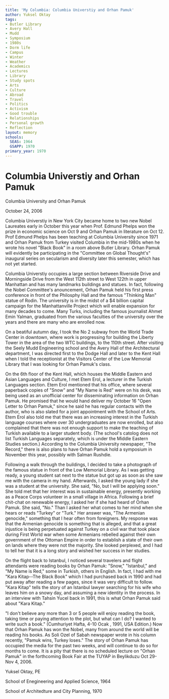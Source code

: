 ```yaml
---
title: 'My Columbia: Columbia Universtiy and Orhan Pamuk'
author: Yuksel Oktay
tags:
- Butler Library
- Avery Hall
- Mudd
- Symposium
- 1980s
- Dorm life
- Campus
- Winter
- Weather
- Academics
- Lectures
- Library
- Study spots
- Arts
- Culture
- Abroad
- Travel
- Politics
- Activism
- Good trouble
- Relationships
- Personal growth
- Reflection
layout: memory
schools:
  SEAS: 1964
  GSAPP: 1970
primary_year: 1970
---
```

# Columbia Universtiy and Orhan Pamuk

Columbia University and Orhan Pamuk

October 24, 2006

Columbia Universtiy in New York City became home to two new Nobel Laureates early in October this year when Prof. Edmund Phelps won the prize in economic science on Oct 9 and Orhan Pamuk in literature on Oct 12. Prof  Edmund Phelps has been teaching at Columbia University since 1971 and Orhan Pamuk from Turkey visited Columbia in the mid-1980s when he wrote his novel "Black Book" in a room above Butler Library. Orhan Pamuk will evidently be participating in the "Committee on Global Thought's" inaugural series on secularism and diversity later this semester, which has not yet started.

Columbia Universtiy occupies a large section between Riverside Drive and Morningside Drive from the West 112th street to West 122th in upper Manhattan and has many landmarks buildings and statues. In fact, following the Nobel Committee's anouncement, Orhan Pamuk held his first press conference in front of the Philosphy Hall and the famous "Thinking Man" statue of Rodin. The university is in the midst of a $4 billion capital campaign for the Manhattanville Project which will enable  expansion for many decades to come. Many Turks, including the famous journalist Ahmet Emin Yalman, graduated from the various faculties of the university over the years and there are many who are enrolled now.

On a beatiful autumn day, I took the No 2 subway from the World Trade Center in downtown, where work is progressing for building the Liberty Tower in the area of the two WTC buildings, to the 110th street. After visiting the Seely Mudd Engineering school and the Avery Hall of the Architectural department, I was directed first to the Dodge Hall and later to the Kent Hall when I told the receptionist at the Visitors Center of the Low Memorial Library that I was looking for Orhan Pamuk's class.

On the 6th floor of the Kent Hall, which houses the Middle Eastern and Asian Languages and Culture, I met Etem Erol, a lecturer in the Turkish Languages section. Etem Erol mentioned that his office, where several paperback copies of "Snow" and "My Name is Red" were on his desk, was being used as an unofficial center for disseminating information on Orhan Pamuk. He promised that he would hand deliver my October 16 "Open Letter to Orhan Pamuk," since he said he has regular contacts with the author, who is also slated for a joint appointment with the School of Arts. Etem Erol also told me that there was an increasing interest in the Turkish language courses where over 30 undergraduates are now enrolled, but also complained that there was not enough support to make the teaching of Turkish available to a larger student body. (The school's catolog does not list Turkish Languages separately, which is under the Middle Eastern Studies section.) According to the Columbia University newspaper, "The Record," there is also plans to have Orhan Pamuk hold a symposium in November this year, possibly with Salman Rushdie.

Following a walk through the buildings, I decided to take a photograph of the famous statue in front of the Low Memorial Library. As I was getting ready, a young student sat next to the statue but got up as soon as she saw me with the camera in my hand. Afterwards, I asked the young lady if she was a student at the university. She said, "No, but I will be applying soon." She told met that her interest was in sustainable energy, presently working as a Peace Corps volunteer in a small village in Africa. Following a brief chit-chat on renewable energy, I asked her if she had heard of Orhan Pamuk.  She said, "No." Than I asked her what comes to her mind when she hears or reads "Turkey" or "Turk." Her answer was, "The Armenian genocide," something that I hear often from foreigners. My response was that the Armenian genocide is something that is alleged, and that a great injustice is being perpetuated against Turkey on a civil war that took place during First World war when some Armenians rebelled against their own government of the Ottoman Empire in order to establish a state of their own on lands where they were not the majority. She looked perplexed, and I had to tell her that it is a long story and wished her success in her studies.

On the flight back to Istanbul, I noticed several travelers and flight attendants were reading books by Orhan Pamuk: "Snow," "Istanbul," and "My Name is Red," some in Turkish, others in English. In fact, I had with me "Kara Kitap--The Black Book" which I had purchased back in 1990 and had put away after reading a few pages, since it was very difficult to follow. "Kara Kitap" tells the story of an Istanbul lawyer searching for his wife who leaves him on a snowy day, and assuming a new identity in the process. In an interview with Tahsin Yucel back in 1991, this is what Orhan Pamuk said about "Kara Kitap."

"I don't believe any more than 3 or 5 people will enjoy reading the book, taking time or paying attention to the plot, but what can I do? I wanted to write such a book." (Cumhuriyet Hafta, 4-10 Ocak , 1991, USA Edition.) Now that Orhan Pamuk has won the Nobel, many from around the world will be reading his books. As Soli Ozel of Sabah newspaper wrote in his column recently, "Pamuk wins, Turkey loses."  The story of Orhan Pamuk has occupied the media for the past two weeks, and will continue to do so for months to come. It is a pity that there is no scheduled lecture on "Orhan Pamuk" in the forthcoming Book Fair at the TUYAP in Beylikduzu Oct 29-Nov 4, 2006.

Yuksel Oktay, PE

School of Enegineering and Applied Science, 1964

School of Architedture and City Planning, 1970
